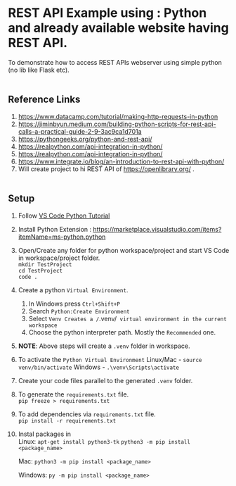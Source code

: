 # REST API Example using : Python and already available website having REST API.

To demonstrate how to access REST APIs webserver using simple python (no lib like Flask etc).
</br></br>


## Reference Links
  1. https://www.datacamp.com/tutorial/making-http-requests-in-python  
  2. https://jiminbyun.medium.com/building-python-scripts-for-rest-api-calls-a-practical-guide-2-9-3ac9ca1d701a  
  3. https://pythongeeks.org/python-and-rest-api/  
  4. https://realpython.com/api-integration-in-python/  
  5. https://realpython.com/api-integration-in-python/  
  6. https://www.integrate.io/blog/an-introduction-to-rest-api-with-python/
  7. Will create project to hi REST API of https://openlibrary.org/ .
</br></br>


## Setup
  1. Follow [VS Code Python Tutorial](https://code.visualstudio.com/docs/python/python-tutorial)

  2. Install Python Extension : https://marketplace.visualstudio.com/items?itemName=ms-python.python

  3. Open/Create any folder for python workspace/project and start VS Code in workspace/project folder.</br>
        `mkdir TestProject`</br>
        `cd TestProject`</br>
        `code .`

  4. Create a python `Virtual Environment`.</br>
        1. In Windows press `Ctrl+Shift+P`</br>
        2. Search `Python:Create Environment`</br>
        3. Select `Venv Creates a /`.venv/` virtual environment in the current workspace`</br>
        4. Choose the python interpreter path. Mostly the `Recommended` one.

  5. **NOTE**: Above steps will create a `.venv` folder in workspace.

  6. To activate the `Python Virtual Environment`
        Linux/Mac   - `source venv/bin/activate`
        Windows     - `.\venv\Scripts\activate`

  7. Create your code files parallel to the generated `.venv` folder.

  8. To generate the `requirements.txt` file.</br>
        `pip freeze > requirements.txt`

  9. To add dependencies via `requirements.txt` file.</br>
        `pip install -r requirements.txt`

  10. Instal packages in</br>
        Linux:
            `apt-get install python3-tk`
            `python3 -m pip install <package_name>`

        Mac:
            `python3 -m pip install <package_name>`
    
        Windows:
            `py -m pip install <package_name>`